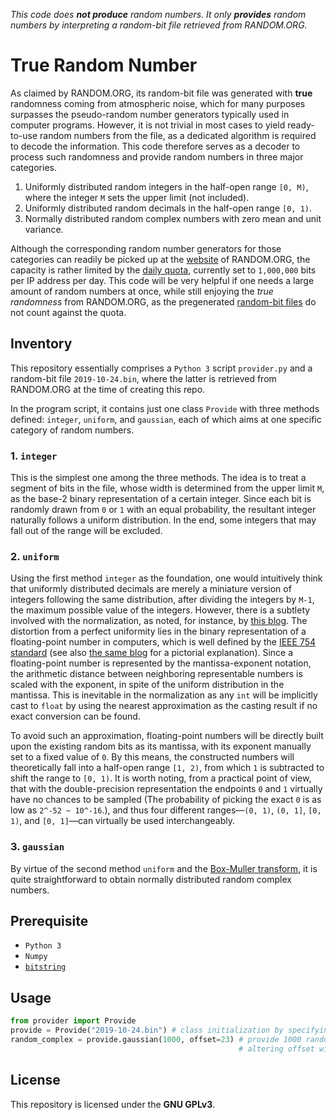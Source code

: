 _This code does **not produce** random numbers._
_It only **provides** random numbers by interpreting a random-bit file retrieved from RANDOM.ORG._

# True Random Number
As claimed by RANDOM.ORG, its random-bit file was generated with **true** randomness coming from atmospheric noise, which for many purposes surpasses the pseudo-random number generators typically used in computer programs.
However, it is not trivial in most cases to yield ready-to-use random numbers from the file, as a dedicated algorithm is required to decode the information.
This code therefore serves as a decoder to process such randomness and provide random numbers in three major categories.
 1. Uniformly distributed random integers in the half-open range `[0, M)`, where the integer `M` sets the upper limit (not included).
 2. Uniformly distributed random decimals in the half-open range `[0, 1)`.
 3. Normally distributed random complex numbers with zero mean and unit variance.

Although the corresponding random number generators for those categories can readily be picked up at the [website](https://www.random.org/#numbers) of RANDOM.ORG, the capacity is rather limited by the [daily quota](https://www.random.org/quota/), currently set to `1,000,000` bits per IP address per day.
This code will be very helpful if one needs a large amount of random numbers at once, while still enjoying the _true randomness_ from RANDOM.ORG, as the pregenerated [random-bit files](https://archive.random.org/binary) do not count against the quota.

## Inventory
This repository essentially comprises a `Python 3` script `provider.py` and a random-bit file `2019-10-24.bin`, where the latter is retrieved from RANDOM.ORG at the time of creating this repo.

In the program script, it contains just one class `Provide` with three methods defined: `integer`, `uniform`, and `gaussian`, each of which aims at one specific category of random numbers.

### 1. `integer`
This is the simplest one among the three methods.
The idea is to treat a segment of bits in the file, whose width is determined from the upper limit `M`, as the base-2 binary representation of a certain integer.
Since each bit is randomly drawn from `0` or `1` with an equal probability, the resultant integer naturally follows a uniform distribution.
In the end, some integers that may fall out of the range will be excluded.

### 2. `uniform`
Using the first method `integer` as the foundation, one would intuitively think that uniformly distributed decimals are merely a miniature version of integers following the same distribution, after dividing the integers by `M-1`, the maximum possible value of the integers.
However, there is a subtlety involved with the normalization, as noted, for instance, by [this blog](https://experilous.com/1/blog/post/perfect-fast-random-floating-point-numbers#uniformity).
The distortion from a perfect uniformity lies in the binary representation of a floating-point number in computers, which is well defined by the [IEEE 754 standard](https://en.wikipedia.org/wiki/IEEE_754#Formats) (see also [the same blog](https://experilous.com/1/blog/post/perfect-fast-random-floating-point-numbers#half-open-range) for a pictorial explanation).
Since a floating-point number is represented by the mantissa-exponent notation, the arithmetic distance between neighboring representable numbers is scaled with the exponent, in spite of the uniform distribution in the mantissa.
This is inevitable in the normalization as any `int` will be implicitly cast to `float` by using the nearest approximation as the casting result if no exact conversion can be found.

To avoid such an approximation, floating-point numbers will be directly built upon the existing random bits as its mantissa, with its exponent manually set to a fixed value of `0`.
By this means, the constructed numbers will theoretically fall into a half-open range `[1, 2)`, from which `1` is subtracted to shift the range to `[0, 1)`.
It is worth noting, from a practical point of view, that with the double-precision representation the endpoints `0` and `1` virtually have no chances to be sampled (The probability of picking the exact `0` is as low as `2^-52 ~ 10^-16`.), and thus four different ranges—`(0, 1)`, `(0, 1]`, `[0, 1)`, and `[0, 1]`—can virtually be used interchangeably.

### 3. `gaussian`
By virtue of the second method `uniform` and the [Box-Muller transform](https://en.wikipedia.org/wiki/Box%E2%80%93Muller_transform#Basic_form), it is quite straightforward to obtain normally distributed random complex numbers.

## Prerequisite
 - `Python 3`
 - `Numpy`
 - [`bitstring`](http://scott-griffiths.github.io/bitstring/)

## Usage
```python
from provider import Provide
provide = Provide("2019-10-24.bin") # class initialization by specifying the random-bit file
random_complex = provide.gaussian(1000, offset=23) # provide 1000 random numbers
                                                   # altering offset will in principle alter the result
```

## License
This repository is licensed under the **GNU GPLv3**.
